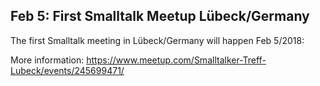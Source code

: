 ## Feb 5: First Smalltalk Meetup Lübeck/Germany

The first Smalltalk meeting in Lübeck/Germany will happen Feb 5/2018:

More information: <https://www.meetup.com/Smalltalker-Treff-Lubeck/events/245699471/>
